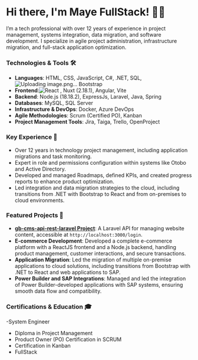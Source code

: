 # Hi there, I'm Maye FullStack! 👋😄

I’m a tech professional with over 12 years of experience in project management, systems integration, data migration, and software development. I specialize in agile project administration, infrastructure migration, and full-stack application optimization.

### Technologies & Tools 🛠️
- **Languages**: HTML, CSS, JavaScript, C#, .NET, SQL,![Uploading image.png…]()
 Bootstrap
- **Frontend**:![React](https://img.shields.io/badge/React-20232A?style=flat&logo=react&logoColor=61DAFB)
, Nuxt (2.18.1), Angular, Vite
- **Backend**: Node.js (18.18.2), ExpressJs, Laravel, Java, Spring
- **Databases**: MySQL, SQL Server
- **Infrastructure & DevOps**: Docker, Azure DevOps
- **Agile Methodologies**: Scrum (Certified PO), Kanban
- **Project Management Tools**: Jira, Taiga, Trello, OpenProject


### Key Experience 💼
- Over 12 years in technology project management, including application migrations and task monitoring.
- Expert in role and permissions configuration within systems like Otobo and Active Directory.
- Developed and managed Roadmaps, defined KPIs, and created progress reports to enhance product optimization.
- Led integration and data migration strategies to the cloud, including transitions from .NET with Bootstrap to React and from on-premises to cloud environments.

### Featured Projects 🚀
- **[gb-cms-api-rest-laravel Project](URL-to-your-repository)**: A Laravel API for managing website content, accessible at `http://localhost:3000/login`.
- **E-commerce Development**: Developed a complete e-commerce platform with a ReactJS frontend and a Node.js backend, handling product management, customer interactions, and secure transactions.
- **Application Migration**: Led the migration of multiple on-premise applications to cloud solutions, including transitions from Bootstrap with .NET to React and web applications to SAP.
- **Power Builder and SAP Integrations**: Managed and led the integration of Power Builder-developed applications with SAP systems, ensuring smooth data flow and compatibility.

### Certifications & Education 🎓
-System Engineer
- Diploma in Project Management
- Product Owner (PO) Certification in SCRUM
- Certification in Kanban
- FullStack
